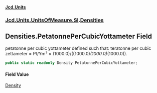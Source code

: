 #### [Jcd.Units](index.md 'index')
### [Jcd.Units.UnitsOfMeasure.SI](Jcd.Units.UnitsOfMeasure.SI.md 'Jcd.Units.UnitsOfMeasure.SI').[Densities](Densities.md 'Jcd.Units.UnitsOfMeasure.SI.Densities')

## Densities.PetatonnePerCubicYottameter Field

petatonne per cubic yottameter defined such that: teratonne per cubic zettameter = Pt/Ym³ ×
(1000.0)/((1000.0)*(1000.0)*(1000.0)).

```csharp
public static readonly Density PetatonnePerCubicYottameter;
```

#### Field Value
[Density](Density.md 'Jcd.Units.UnitTypes.Density')